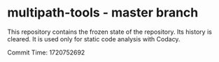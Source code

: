 # multipath-tools - master branch

This repository contains the frozen state of the repository.
Its history is cleared. It is used only for static code
analysis with Codacy.

Commit Time: 1720752692
